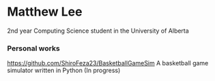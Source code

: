# Matthew Lee
2nd year Computing Science student in the University of Alberta

### Personal works
https://github.com/ShiroFeza23/BasketballGameSim
A basketball game simulator written in Python (In progress)
